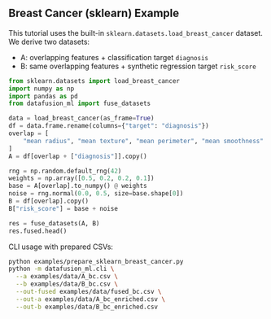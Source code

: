 ## Breast Cancer (sklearn) Example

This tutorial uses the built-in `sklearn.datasets.load_breast_cancer` dataset. We derive two datasets:
- A: overlapping features + classification target `diagnosis`
- B: same overlapping features + synthetic regression target `risk_score`

```python
from sklearn.datasets import load_breast_cancer
import numpy as np
import pandas as pd
from datafusion_ml import fuse_datasets

data = load_breast_cancer(as_frame=True)
df = data.frame.rename(columns={"target": "diagnosis"})
overlap = [
    "mean radius", "mean texture", "mean perimeter", "mean smoothness"
]
A = df[overlap + ["diagnosis"]].copy()

rng = np.random.default_rng(42)
weights = np.array([0.5, 0.2, 0.2, 0.1])
base = A[overlap].to_numpy() @ weights
noise = rng.normal(0.0, 0.5, size=base.shape[0])
B = df[overlap].copy()
B["risk_score"] = base + noise

res = fuse_datasets(A, B)
res.fused.head()
```

CLI usage with prepared CSVs:
```bash
python examples/prepare_sklearn_breast_cancer.py
python -m datafusion_ml.cli \
  --a examples/data/A_bc.csv \
  --b examples/data/B_bc.csv \
  --out-fused examples/data/fused_bc.csv \
  --out-a examples/data/A_bc_enriched.csv \
  --out-b examples/data/B_bc_enriched.csv
```

